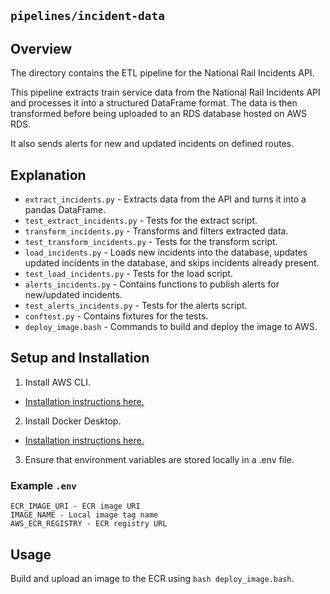 ## `pipelines/incident-data`

## Overview
The directory contains the ETL pipeline for the National Rail Incidents API.

This pipeline extracts train service data from the National Rail Incidents API and processes it into a structured DataFrame format. The data is then transformed before being uploaded to an RDS database hosted on AWS RDS.

It also sends alerts for new and updated incidents on defined routes.

## Explanation
- `extract_incidents.py` - Extracts data from the API and turns it into a pandas DataFrame.
- `test_extract_incidents.py` - Tests for the extract script.
- `transform_incidents.py` - Transforms and filters extracted data.
- `test_transform_incidents.py` - Tests for the transform script.
- `load_incidents.py` - Loads new incidents into the database, updates updated incidents in the database, and skips incidents already present.
- `test_load_incidents.py` - Tests for the load script.
- `alerts_incidents.py` - Contains functions to publish alerts for new/updated incidents.
- `test_alerts_incidents.py` - Tests for the alerts script.
- `conftest.py` - Contains fixtures for the tests.
- `deploy_image.bash` - Commands to build and deploy the image to AWS.

## Setup and Installation
1. Install AWS CLI.
- [Installation instructions here.](https://docs.aws.amazon.com/cli/latest/userguide/getting-started-install.html)
2. Install Docker Desktop.
- [Installation instructions here.](https://docs.docker.com/desktop/)
3. Ensure that environment variables are stored locally in a .env file.

### Example `.env`
```
ECR_IMAGE_URI - ECR image URI
IMAGE_NAME - Local image tag name
AWS_ECR_REGISTRY - ECR registry URL
```

## Usage
Build and upload an image to the ECR using `bash deploy_image.bash`.
